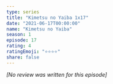 ```yaml
---
type: series
title: "Kimetsu no Yaiba 1x17"
date: "2021-06-17T00:00:00"
name: "Kimetsu no Yaiba"
season: 1
episode: 17
rating: 4
ratingEmoji: "⭐️⭐️⭐️⭐️"
share: false
---
```


*[No review was written for this episode]*
